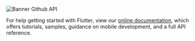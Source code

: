 ![Banner Github API](https://user-images.githubusercontent.com/51540772/119581447-f0596080-bd98-11eb-8751-f21b40e32c77.png)




For help getting started with Flutter, view our
[online documentation](https://flutter.dev/docs), which offers tutorials,
samples, guidance on mobile development, and a full API reference.
